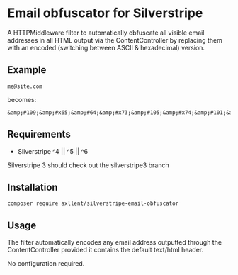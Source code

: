 # Email obfuscator for Silverstripe

A HTTPMiddleware filter to automatically obfuscate all visible email
addresses in all HTML output via the ContentController by replacing
them with an encoded (switching between ASCII & hexadecimal) version.

## Example

```
me@site.com
```

becomes:

```
&amp;#109;&amp;#x65;&amp;#64;&amp;#x73;&amp;#105;&amp;#x74;&amp;#101;&amp;#x2e;&amp;#99;&amp;#x6f;&amp;#109;
```

## Requirements

-   Silverstripe ^4 || ^5 || ^6

Silverstripe 3 should check out the silverstripe3 branch

## Installation

`composer require axllent/silverstripe-email-obfuscator`

## Usage

The filter automatically encodes any email address outputted through the
ContentController provided it contains the default text/html header.

No configuration required.
